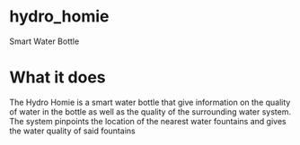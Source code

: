 # hydro_homie
Smart Water Bottle 

# What it does

The Hydro Homie is a smart water bottle that give information on the quality of water in the bottle as well as the quality of the surrounding water system. The system pinpoints the location of the nearest water fountains and gives the water quality of said fountains

